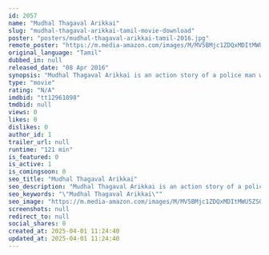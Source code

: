 ```yaml
---
id: 2057
name: "Mudhal Thagaval Arikkai"
slug: "mudhal-thagaval-arikkai-tamil-movie-download"
poster: "posters/mudhal-thagaval-arikkai-tamil-2016.jpg"
remote_poster: "https://m.media-amazon.com/images/M/MV5BMjc1ZDQxMDItMWU5ZS00ZjYyLTlmYWMtMmI4ODg5ZDQ1OTA4XkEyXkFqcGdeQXVyMTIzNTUyOTAx._V1_SX300.jpg"
original_language: "Tamil"
dubbed_in: null
released_date: "08 Apr 2016"
synopsis: "Mudhal Thagaval Arikkai is an action story of a police man who has to go through many problems in his life while fighting against criminals."
type: "movie"
rating: "N/A"
imdbid: "tt12961098"
tmdbid: null
views: 0
likes: 0
dislikes: 0
author_id: 1
trailer_url: null
runtime: "121 min"
is_featured: 0
is_active: 1
is_comingsoon: 0
seo_title: "Mudhal Thagaval Arikkai"
seo_description: "Mudhal Thagaval Arikkai is an action story of a police man who has to go through many problems in his life while fighting against criminals."
seo_keywords: "\"Mudhal Thagaval Arikkai\""
seo_image: "https://m.media-amazon.com/images/M/MV5BMjc1ZDQxMDItMWU5ZS00ZjYyLTlmYWMtMmI4ODg5ZDQ1OTA4XkEyXkFqcGdeQXVyMTIzNTUyOTAx._V1_SX300.jpg"
screenshots: null
redirect_to: null
social_shares: 0
created_at: 2025-04-01 11:24:40
updated_at: 2025-04-01 11:24:40
---
```


